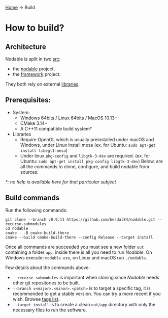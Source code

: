 [Home](./README.md) ->  Build

# How to build?

## Architecture

Nodable is split in two [src](./src/README.md):
- the [nodable](./src/nodable/README.md) project.
- the [framework](./src/framework/README.md) project.

They both rely on external [libraries](./libs/README.md).

## Prerequisites:
- System:
  - Windows 64bits / Linux 64bits / MacOS 10.13+ 
  - CMake 3.14+
  - A C++11 compatible build system*
- Libraries
    - Require OpenGL which is usually preinstalled under macOS and Windows, under Linux install mesa (ex. for Ubuntu: `sudo apt-get install libegl1-mesa`)
    - Under linux `pkg-config` and `libgtk-3-dev` are required. (ex. for Ubuntu: `sudo apt-get install pkg-config libgtk-3-dev`)
      Below, are all the commands to clone, configure, and build nodable from sources.

_*: no help is available here for that particular subject_

## Build commands

Run the following commands:
```console
git clone --branch v0.9.11 https://github.com/berdal84/nodable.git --recurse-submodules
cd nodable
cmake . -B cmake-build-there
cmake --build cmake-build-there --config Release --target install
```
Once all commands are succeeded you must see a new folder `out` containing a folder `app`, inside there is all you need to run *Nodable*.
On Windows execute: `nodable.exe`, on Linux and macOS run `./nodable`.

Few details about the commands above:

- `--recurse-submodules` is important when cloning since *Nodable* needs other git repositories to be built.
- `--branch v<major>.<minor>.<patch>` is to target a specific tag, it is recommended to get a stable version. You can try a more recent if you wish. Browse [tags list](https://github.com/berdal84/nodable/tags).
- `--target install` is to create a clean `out/app` directory with only the necessary files to run the software.

